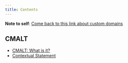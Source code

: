 ```yaml
---
title: Contents
---
```

**Note to self**: [Come back to this link about custom domains](https://help.github.com/articles/using-a-custom-domain-with-github-pages/)

## CMALT

* [CMALT: What is it?](https://uclsenit.github.io/about/cmalt/)
* [Contextual Statement](https://uclsenit.github.io/context/)